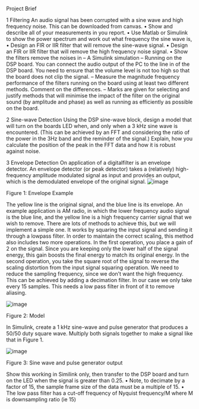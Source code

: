 Project Brief


1 Filtering
An audio signal has been corrupted with a sine wave and high frequency noise. This can be
downloaded from canvas.
• Show and describe all of your measurements in you report.
• Use Matlab or Simulink to show the power spectrum and work out what frequency the
sine wave is,
• Design an FIR or IIR filter that will remove the sine-wave signal.
• Design an FIR or IIR filter that will remove the high frequency noise signal.
• Show the filters remove the noises in
– A Simulink simulation
– Running on the DSP board. You can connect the audio output of the PC to the line
in of the DSP board. You need to ensure that the volume level is not too high so
that the board does not clip the signal.
– Measure the magnitude frequency performance of the filters running on the board
using at least two different methods. Comment on the differences.
– Marks are given for selecting and justify methods that will minimise the impact
of the filter on the original sound (by amplitude and phase) as well as running as
efficiently as possible on the board.


2 Sine-wave Detection
Using the DSP sine-wave block, design a model that will turn on the boards LED when, and
only when a 3 kHz sine wave is encountered. (This can be achieved by an FFT and considering
the ratio of the power in the 3Hz band and the reminder of the signal.) Explain, how you
calculate the position of the peak in the FFT data and how it is robust against noise.

3 Envelope Detection
On application of a digitalfilter is an envelope detector. An envelope detector (or peak detector)
takes a (relatively) high-frequency amplitude modulated signal as input and provides an
output, which is the demodulated envelope of the original signal.
![image](https://github.com/user-attachments/assets/7df85b30-51ed-494a-98c3-85b9ac2d278f)

Figure 1: Envelope Example

The yellow line is the original signal, and the blue line is its envelope. An example application
is AM radio, in which the lower frequency audio signal is the blue line, and the yellow line is a
high frequency carrier signal that we wish to remove.
There are lots of methods to achieve this, but we will implement a simple one. It works by
squaring the input signal and sending it through a lowpass filter. In order to maintain the
correct scaling, this method also includes two more operations. In the first operation, you
place a gain of 2 on the signal. Since you are keeping only the lower half of the signal energy,
this gain boosts the final energy to match its original energy. In the second operation, you take
the square root of the signal to reverse the scaling distortion from the input signal squaring
operation.
We need to reduce the sampling frequency, since we don’t want the high frequency. This can
be achieved by adding a decimation filter. In our case we only take every 15 samples. This
needs a low pass filter in front of it to remove aliasing.

![image](https://github.com/user-attachments/assets/f0948dcf-d5df-4bf0-9af3-364b27c525f9)

Figure 2: Model

In Simulink, create a 1 kHz sine-wave and pulse generator that produces a 50/50 duty square
wave. Multiply both signals together to make a signal like that in Figure 1.

![image](https://github.com/user-attachments/assets/69e60d4b-dec5-4233-80e8-d94275c5a141)

Figure 3: Sine wave and pulse generator output

Show this working in Similink only, then transfer to the DSP board and turn on the LED when
the signal is greater than 0.25.
• Note, to decimate by a factor of 15, the sample frame size of the data must be a multiple
of 15.
• The low pass filter has a cut-off frequency of Nyquist frequency/M where M is downsampling ratio (ie 15)
